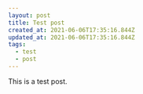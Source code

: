 ```yaml
---
layout: post
title: Test post
created_at: 2021-06-06T17:35:16.844Z
updated_at: 2021-06-06T17:35:16.844Z
tags:
  - test
  - post
---
```

This is a test post.
